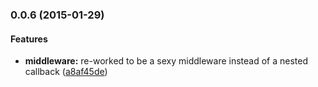 ### 0.0.6 (2015-01-29)


#### Features

* **middleware:** re-worked to be a sexy middleware instead of a nested callback ([a8af45de](https://github.com/electblake/flowjs-node/commit/a8af45dededd10687c4c40080d7da85f38ea60bf))

